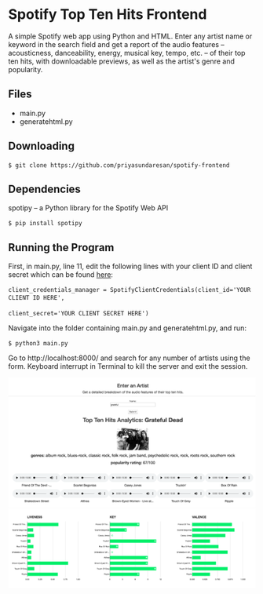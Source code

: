 # Spotify Top Ten Hits Frontend
A simple Spotify web app using Python and HTML. Enter any artist name or keyword in the search field and get a report of
the audio features – acousticness, danceability, energy, musical key, tempo, etc. –
of their top ten hits, with downloadable previews, as well as the artist's genre and
popularity.

## Files
* main.py 
* generatehtml.py

## Downloading
```
$ git clone https://github.com/priyasundaresan/spotify-frontend
```

## Dependencies
spotipy – a Python library for the Spotify Web API
```
$ pip install spotipy
```
## Running the Program
First, in main.py, line 11, edit the following lines with your client ID and client secret which can be found [here](https://developer.spotify.com/dashboard/applications):
```
client_credentials_manager = SpotifyClientCredentials(client_id='YOUR CLIENT ID HERE',
                                                      client_secret='YOUR CLIENT SECRET HERE')
```
Navigate into the folder containing main.py and generatehtml.py, and run:
```
$ python3 main.py
```
Go to http://localhost:8000/ and search for any number of artists using the form. Keyboard interrupt in Terminal to kill the server and exit the session. 

![Screenshot](screenshots/overview.png)
![Screenshot](screenshots/graphs.png)
